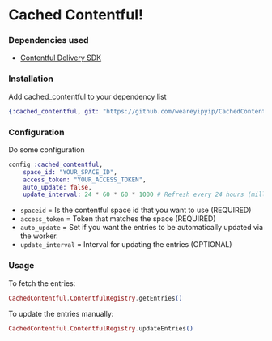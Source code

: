 # Cached Contentful!

### Dependencies used

* [Contentful Delivery SDK](https://github.com/contentful-labs/contentful.ex)

### Installation

Add cached_contentful to your dependency list
``` Elixir
{:cached_contentful, git: "https://github.com/weareyipyip/CachedContentful.git",  tag: "0.1.1"}
```
### Configuration

Do some configuration
``` Elixir
config :cached_contentful,
    space_id: "YOUR_SPACE_ID",
    access_token: "YOUR_ACCESS_TOKEN",
    auto_update: false,
    update_interval: 24 * 60 * 60 * 1000 # Refresh every 24 hours (milliseconds)
```

* `spaceid` = Is the contentful space id that you want to use (REQUIRED)
* `access_token` = Token that matches the space (REQUIRED)
* `auto_update` = Set if you want the entries to be automatically updated via the worker.
* `update_interval` = Interval for updating the entries (OPTIONAL)

### Usage

To fetch the entries:

``` Elixir
CachedContentful.ContentfulRegistry.getEntries()
```

To update the entries manually:
``` Elixir
CachedContentful.ContentfulRegistry.updateEntries()
```